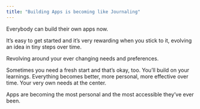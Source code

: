 ```yaml
---
title: "Building Apps is becoming like Journaling"
---
```


Everybody can build their own apps now.

It’s easy to get started and it’s very rewarding when you stick to it, evolving an idea in tiny steps over time.

Revolving around your ever changing needs and preferences.

Sometimes you need a fresh start and that’s okay, too. 
You’ll build on your learnings. Everything becomes better, more personal, more effective over time. Your very own needs at the center.

Apps are becoming the most personal and the most accessible they’ve ever been.